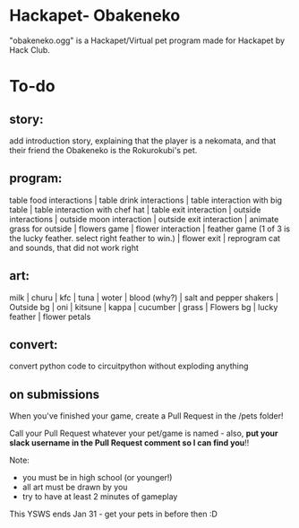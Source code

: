 # Hackapet- Obakeneko
"obakeneko.ogg" is a Hackapet/Virtual pet program made for Hackapet by Hack Club. 

# To-do
## story:
add introduction story, explaining that the player is a
nekomata, and that their friend the Obakeneko is the Rokurokubi's pet. 

## program:
table food interactions | table drink interactions | table interaction with big table | table interaction with chef hat | table exit interaction | outside interactions | outside moon interaction | outside exit interaction | animate grass for outside | flowers game | flower interaction | feather game (1 of 3 is the lucky feather. select right feather to win.) | flower exit | reprogram cat and sounds, that did not work right
## art:
milk | churu | kfc | tuna | woter | blood (why?) | salt and pepper shakers | Outside bg | oni | kitsune | kappa | cucumber | grass | Flowers bg | lucky feather | flower petals

## convert:
convert python code to circuitpython without exploding anything

## on submissions

When you've finished your game, create a Pull Request in the /pets folder! 

Call your Pull Request whatever your pet/game is named - also, **put your slack username in the Pull Request comment so I can find you**!!

Note:
- you must be in high school (or younger!)
- all art must be drawn by you
- try to have at least 2 minutes of gameplay

This YSWS ends Jan 31 - get your pets in before then :D
